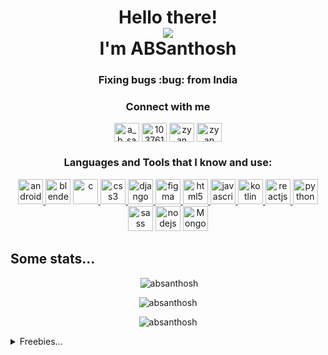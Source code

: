 
<h1 align="center">Hello there!
<div>
<img src="https://user-images.githubusercontent.com/24393343/96300146-b65dfa00-1012-11eb-8d75-290026cbd955.png"><div>
 I'm ABSanthosh</h1>
 <link rel="stylesheet" href="https://cdn.jsdelivr.net/gh/devicons/devicon@v2.9.0/devicon.min.css">
<h3 align="center">Fixing bugs :bug: from India</h3>

<h3 align="center">Connect with me</h3> 
<p align="center">   
<a href="https://twitter.com/a_b_santhosh" target="blank"><img align="center" src="https://cdn.jsdelivr.net/npm/simple-icons@3.0.1/icons/twitter.svg" alt="a_b_santhosh" height="30" width="40" /></a> 
<a href="https://stackoverflow.com/users/10376131" target="blank"><img align="center" src="https://cdn.jsdelivr.net/npm/simple-icons@3.0.1/icons/stackoverflow.svg" alt="10376131" height="30" width="40" /></a>  
<a href="https://dribbble.com/zyan carl" target="blank"><img align="center" src="https://cdn.jsdelivr.net/npm/simple-icons@3.0.1/icons/dribbble.svg" alt="zyan carl" height="30" width="40" /></a>  
<a href="https://www.youtube.com/c/zyan carl" target="blank"><img align="center" src="https://cdn.jsdelivr.net/npm/simple-icons@3.0.1/icons/youtube.svg" alt="zyan carl" height="30" width="40" /></a>  
</p>

<h3 align="center">Languages and Tools that I know and use:</h3>
<p align="center"> 
<a href="https://developer.android.com" target="_blank"> 
<img src="https://img.icons8.com/fluent/2x/android-os.png" alt="android" width="40" height="40"/> 
</a>
<img src="https://img.icons8.com/color/2x/blender-3d.png" alt="blender" width="40" height="40"/> 
</a><a href="https://www.cprogramming.com/" target="_blank"> 
<img src="https://img.icons8.com/color/2x/c-programming.png" alt="c" width="40" height="40"/> 
</a>
 <a href="https://www.w3schools.com/css/" target="_blank">
 <img src="https://img.icons8.com/color/2x/css3.png" alt="css3" width="40" height="40"/> </a> 
 <a href="https://www.djangoproject.com/" target="_blank"> <img src="https://img.icons8.com/color/2x/django.png" alt="django" width="40" height="40"/> </a> 
 <a href="https://www.figma.com/" target="_blank"> <img src="https://www.vectorlogo.zone/logos/figma/figma-icon.svg" alt="figma" width="40" height="40"/> </a><a href="https://www.w3.org/html/" target="_blank"> <img src="https://img.icons8.com/color/2x/html-5.png" alt="html5" width="40" height="40"/> </a> <a href="https://developer.mozilla.org/en-US/docs/Web/JavaScript" target="_blank"> <img src="https://img.icons8.com/color/2x/javascript.png" alt="javascript" width="40" height="40"/> </a><a href="https://kotlinlang.org" target="_blank"> <img src="https://img.icons8.com/color/2x/kotlin.png" alt="kotlin" width="40" height="40"/> </a><a href="https://reactjs.org/" target="_blank"> <img src="https://img.icons8.com/officel/2x/react.png" alt="reactjs" width="40" height="40"/> </a>
 <a href="https://www.python.org" target="_blank"> <img src="https://img.icons8.com/color/2x/python.png" alt="python" width="40" height="40"/> </a>  
 <img src="https://img.icons8.com/color/2x/sass.png" alt="sass" width="40" height="40"/>
<img src="https://img.icons8.com/color/2x/nodejs.png" alt="nodejs" width="40" height="40"/> 
<img src="https://img.icons8.com/color/2x/mongodb.png" alt="Mongodb" width="40" height="40"/> 


</p>

<h2>Some stats...</h2>

<p align="center">&nbsp;<img src="https://raw.githubusercontent.com/ABSanthosh/Stats/fdece95dc24aa5ea8e09ffe60f5819217cc206a7/generated/languages.svg" alt="absanthosh" />
</p>

<p  align="center" ><img src="https://raw.githubusercontent.com/ABSanthosh/Stats/fdece95dc24aa5ea8e09ffe60f5819217cc206a7/generated/languages.svg" alt="absanthosh" /></p>

<p align="center"> <img src="https://komarev.com/ghpvc/?username=absanthosh&label=Profile%20views&color=0e75b6&style=flat" alt="absanthosh" /> </p>

<details>
<summary>Freebies...</summary>
<br>
<p align="center">
<img alt="You may have a screen reader, but you still got rick rolled. Yes, this is a gif of Rick Astley's famous &quot;Never Gonna Give You Up&quot;." src="https://github.com/ABSanthosh/ABSanthosh/blob/main/nice.gif?raw=true">
</p>
<p align="center">
Ah ha! Got ya
</p>
